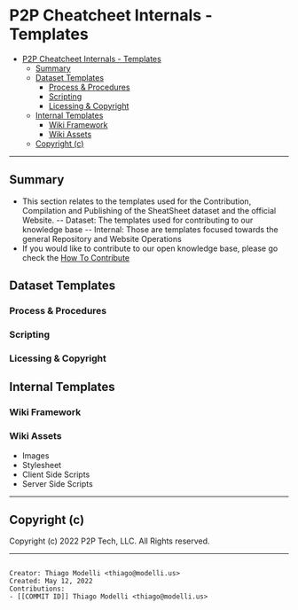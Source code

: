 # P2P Cheatcheet Internals - Templates

- [P2P Cheatcheet Internals - Templates](#p2p-cheatcheet-internals---templates)
  - [Summary](#summary)
  - [Dataset Templates](#dataset-templates)
    - [Process & Procedures](#process--procedures)
    - [Scripting](#scripting)
    - [Licessing & Copyright](#licessing--copyright)
  - [Internal Templates](#internal-templates)
    - [Wiki Framework](#wiki-framework)
    - [Wiki Assets](#wiki-assets)
  - [Copyright (c)](#copyright-c)

---

## Summary

- This section relates to the templates used for the Contribution, Compilation and Publishing of the SheatSheet dataset and the official Website.
-- Dataset: The templates used for contributing to our knowledge base
-- Internal: Those are templates focused towards the general Repository and Website Operations
- If you would like to contribute to our open knowledge base, please go check the [How To Contribute](./CONTRIBUTING.md)

## Dataset Templates

### Process & Procedures

### Scripting

### Licessing & Copyright

## Internal Templates

### Wiki Framework

### Wiki Assets

- Images
- Stylesheet
- Client Side Scripts
- Server Side Scripts

---

## Copyright (c)

Copyright (c) 2022 P2P Tech, LLC.
All Rights reserved.

---

```metadata

Creator: Thiago Modelli <thiago@modelli.us>
Created: May 12, 2022
Contributions:
- [[COMMIT ID]] Thiago Modelli <thiago@modelli.us>

```
